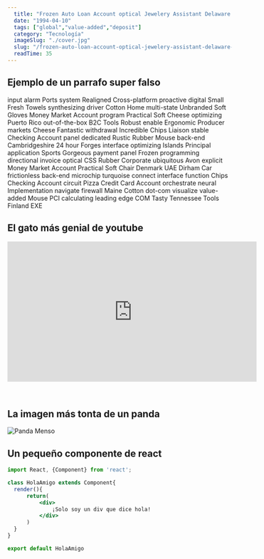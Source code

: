 ```yaml
---
  title: "Frozen Auto Loan Account optical Jewelery Assistant Delaware Sierra Leone Extensions killer"
  date: "1994-04-10"
  tags: ["global","value-added","deposit"]
  category: "Tecnología"
  imageSlug: "./cover.jpg"
  slug: "/frozen-auto-loan-account-optical-jewelery-assistant-delaware-sierra-leone-extensions-killer"
  readTime: 35
---
```


## Ejemplo de un parrafo super falso
input alarm Ports system Realigned Cross-platform proactive digital Small Fresh Towels synthesizing driver Cotton Home multi-state Unbranded Soft Gloves Money Market Account program Practical Soft Cheese optimizing Puerto Rico out-of-the-box B2C Tools Robust enable Ergonomic Producer markets Cheese Fantastic withdrawal Incredible Chips Liaison stable Checking Account panel dedicated Rustic Rubber Mouse back-end Cambridgeshire 24 hour Forges interface optimizing Islands Principal application Sports Gorgeous payment panel Frozen programming directional invoice optical CSS Rubber Corporate ubiquitous Avon explicit Money Market Account Practical Soft Chair Denmark UAE Dirham Car frictionless back-end microchip turquoise connect interface function Chips Checking Account circuit Pizza Credit Card Account orchestrate neural Implementation navigate firewall Maine Cotton dot-com visualize value-added Mouse PCI calculating leading edge COM Tasty Tennessee Tools Finland EXE

## El gato más genial de youtube
<iframe width="560" height="315" src="https://www.youtube.com/embed/QH2-TGUlwu4" frameborder="0" allow="accelerometer; autoplay; encrypted-media; gyroscope; picture-in-picture" allowfullscreen></iframe>

&nbsp;
## La imagen más tonta de un panda

![Panda Menso](https://enlaescuela.elnortedecastilla.es/2016/img/noticias/2016/11/582f25a1e3044__550x550.jpg)

## Un pequeño componente de react

```jsx
import React, {Component} from 'react';

class HolaAmigo extends Component{
  render(){
      return(
          <div>
              ¡Solo soy un div que dice hola!
          </div>
      )
  }
}

export default HolaAmigo
```
